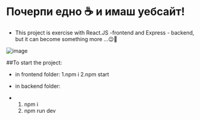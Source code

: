 # Почерпи едно ☕ и имаш уебсайт!
- This project is exercise with React.JS -frontend and Express - backend, but it can become something more ...😉🤞


![image](https://github.com/NinaNikolova/sitemine-react/assets/40785979/797f698e-7b27-4374-91c7-1d7f23ffbd93)

##To start the project:

- in frontend folder:
  1.npm i
  2.npm start

- in backend folder:
- 1. npm i
  2. npm run dev
